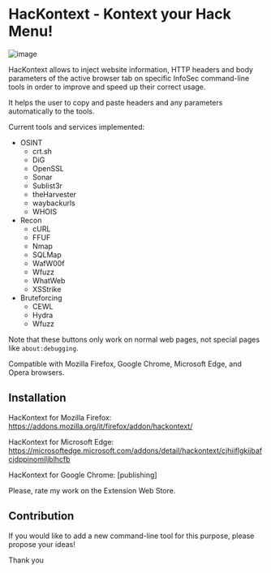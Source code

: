 # HacKontext - Kontext your Hack Menu! 

![image](https://user-images.githubusercontent.com/83867734/160303319-af26ce2d-2e57-44a2-a94f-5e59d71fd527.png)

HacKontext allows to inject website information, HTTP headers and body parameters of the active browser tab on specific InfoSec command-line tools in order to improve and speed up their correct usage.

It helps the user to copy and paste headers and any parameters automatically to the tools.

Current tools and services implemented:
* OSINT
  * crt.sh
  * DiG
  * OpenSSL
  * Sonar
  * Sublist3r
  * theHarvester
  * waybackurls
  * WHOIS
* Recon
  * cURL
  * FFUF
  * Nmap
  * SQLMap
  * WafW00f
  * Wfuzz
  * WhatWeb
  * XSStrike
* Bruteforcing
  * CEWL
  * Hydra
  * Wfuzz

Note that these buttons only work on normal web pages, not special pages like `about:debugging`.

Compatible with Mozilla Firefox, Google Chrome, Microsoft Edge, and Opera browsers.

## Installation

HacKontext for Mozilla Firefox: https://addons.mozilla.org/it/firefox/addon/hackontext/

HacKontext for Microsoft Edge: https://microsoftedge.microsoft.com/addons/detail/hackontext/cjhiiflgkijbafcjdppinomiljblhcfb

HacKontext for Google Chrome: [publishing]

Please, rate my work on the Extension Web Store.

## Contribution

If you would like to add a new command-line tool for this purpose, please propose your ideas!

Thank you